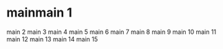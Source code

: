 # mainmain 1
main 2
main 3
main 4
main 5
main 6
main 7
main 8
main 9
main 10
main 11
main 12
main 13
main 14
main 15
